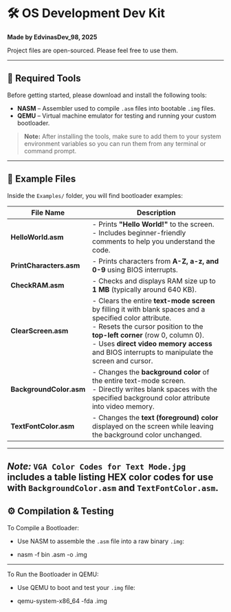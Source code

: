 # 🛠️ OS Development Dev Kit

**Made by EdvinasDev_98, 2025**

Project files are open-sourced. Please feel free to use them.

---

## 🧰 Required Tools

Before getting started, please download and install the following tools:

- **NASM** – Assembler used to compile `.asm` files into bootable `.img` files.
- **QEMU** – Virtual machine emulator for testing and running your custom bootloader.

> **Note:** After installing the tools, make sure to add them to your system environment variables so you can run them from any terminal or command prompt.

---

## 📁 Example Files

Inside the `Examples/` folder, you will find bootloader examples:

| **File Name**             | **Description** |
|--------------------------|-----------------|
| **HelloWorld.asm**     | - Prints **"Hello World!"** to the screen.<br>- Includes beginner-friendly comments to help you understand the code. |
| **PrintCharacters.asm**| - Prints characters from **A-Z, a-z, and 0-9** using BIOS interrupts. |
| **CheckRAM.asm**       | - Checks and displays RAM size up to **1 MB** (typically around 640 KB). |
| **ClearScreen.asm**    | - Clears the entire **text-mode screen** by filling it with blank spaces and a specified color attribute.<br>- Resets the cursor position to the **top-left corner** (row 0, column 0).<br>- Uses **direct video memory access** and BIOS interrupts to manipulate the screen and cursor. |
| **BackgroundColor.asm**| - Changes the **background color** of the entire text-mode screen.<br>- Directly writes blank spaces with the specified background color attribute into video memory. |
| **TextFontColor.asm**  | - Changes the **text (foreground) color** displayed on the screen while leaving the background color unchanged. |

---
*Note:* `VGA Color Codes for Text Mode.jpg` includes a table listing HEX color codes for use with `BackgroundColor.asm` and `TextFontColor.asm`.
---

## ⚙️ Compilation & Testing

To Compile a Bootloader: 
- Use NASM to assemble the `.asm` file into a raw binary `.img`:

- nasm -f bin <filename>.asm -o <filename>.img

---

To Run the Bootloader in QEMU:
- Use QEMU to boot and test your `.img` file:

- qemu-system-x86_64 -fda <filename>.img



